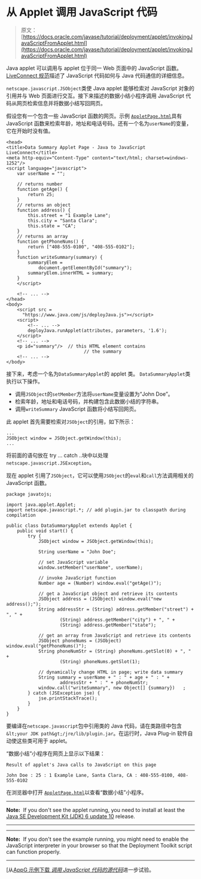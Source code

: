 # 从 Applet 调用 JavaScript 代码

> 原文： [https://docs.oracle.com/javase/tutorial/deployment/applet/invokingJavaScriptFromApplet.html](https://docs.oracle.com/javase/tutorial/deployment/applet/invokingJavaScriptFromApplet.html)

Java applet 可以调用与 applet 位于同一 Web 页面中的 JavaScript 函数。 [LiveConnect 规范](http://www.oracle.com/technetwork/java/javase/plugin2-142482.html#LIVECONNECT)描述了 JavaScript 代码如何与 Java 代码通信的详细信息。

`netscape.javascript.JSObject`类使 Java applet 能够检索对 JavaScript 对象的引用并与 Web 页面进行交互。接下来描述的数据小结小程序调用 JavaScript 代码从网页检索信息并将数据小结写回网页。

假设您有一个包含一些 JavaScript 函数的网页。示例 [``AppletPage.html``](examples/dist/applet_InvokingJavaScriptFromApplet/AppletPage.html)具有 JavaScript 函数来检索年龄，地址和电话号码。还有一个名为`userName`的变量，它在开始时没有值。

```
<head>
<title>Data Summary Applet Page - Java to JavaScript LiveConnect</title>
<meta http-equiv="Content-Type" content="text/html; charset=windows-1252"/>
<script language="javascript">
    var userName = "";

    // returns number
    function getAge() { 
        return 25;
    }
    // returns an object
    function address() { 
        this.street = "1 Example Lane";
        this.city = "Santa Clara";
        this.state = "CA";
    }
    // returns an array
    function getPhoneNums() { 
        return ["408-555-0100", "408-555-0102"];
    } 
    function writeSummary(summary) {
        summaryElem =
            document.getElementById("summary");
        summaryElem.innerHTML = summary;
    }
    </script>

    <!-- ... -->      
</head>
<body>
    <script src =
      "https://www.java.com/js/deployJava.js"></script>
    <script> 
        <!-- ... -->
        deployJava.runApplet(attributes, parameters, '1.6'); 
    </script>          
    <!-- ... -->
    <p id="summary"/>  // this HTML element contains
                             // the summary 
    <!-- ... -->
</body>

```

接下来，考虑一个名为`DataSummaryApplet`的 applet 类。 `DataSummaryApplet`类执行以下操作。

*   调用`JSObject`的`setMember`方法将`userName`变量设置为“John Doe”。
*   检索年龄，地址和电话号码，并构建包含此数据小结的字符串。
*   调用`writeSummary` JavaScript 函数将小结写回网页。

此 applet 首先需要检索对`JSObject`的引用，如下所示：

```
...
JSObject window = JSObject.getWindow(this);
...

```

将前面的语句放在 try ... catch ..块中以处理`netscape.javascript.JSException`。

现在 applet 引用了`JSObject`，它可以使用`JSObject`的`eval`和`call`方法调用相关的 JavaScript 函数。

```
package javatojs;

import java.applet.Applet;
import netscape.javascript.*; // add plugin.jar to classpath during compilation

public class DataSummaryApplet extends Applet {
    public void start() {
        try {
            JSObject window = JSObject.getWindow(this);

            String userName = "John Doe";

            // set JavaScript variable
            window.setMember("userName", userName);

            // invoke JavaScript function
            Number age = (Number) window.eval("getAge()");

            // get a JavaScript object and retrieve its contents
            JSObject address = (JSObject) window.eval("new address();");
            String addressStr = (String) address.getMember("street") + ", " +
                    (String) address.getMember("city") + ", " +
                    (String) address.getMember("state");

            // get an array from JavaScript and retrieve its contents
            JSObject phoneNums = (JSObject) window.eval("getPhoneNums()");
            String phoneNumStr = (String) phoneNums.getSlot(0) + ", " +
                    (String) phoneNums.getSlot(1);

            // dynamically change HTML in page; write data summary
            String summary = userName + " : " + age + " : " +
                    addressStr + " : " + phoneNumStr;
            window.call("writeSummary", new Object[] {summary})   ;
        } catch (JSException jse) {
            jse.printStackTrace();
        }
    }
}

```

要编译在`netscape.javascript`包中引用类的 Java 代码，请在类路径中包含`&lt;your JDK path&gt;/jre/lib/plugin.jar`。在运行时，Java Plug-in 软件自动使这些类可用于 applet。

“数据小结”小程序在网页上显示以下结果：

```
Result of applet's Java calls to JavaScript on this page

John Doe : 25 : 1 Example Lane, Santa Clara, CA : 408-555-0100, 408-555-0102

```

在浏览器中打开 [``AppletPage.html``](examples/dist/applet_InvokingJavaScriptFromApplet/AppletPage.html)以查看“数据小结”小程序。

* * *

**Note:**  If you don't see the applet running, you need to install at least the [Java SE Development Kit (JDK) 6 update 10](http://www.oracle.com/technetwork/java/javase/downloads/index.html) release.

* * *

* * *

**Note:**  If you don't see the example running, you might need to enable the JavaScript interpreter in your browser so that the Deployment Toolkit script can function properly.

* * *

[从[AppG 示例下载 _调用 JavaScript 代码的源代码_](examplesIndex.html#InvokingJavaScriptFromApplet)进一步试验。